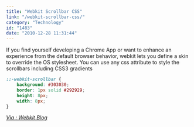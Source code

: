 ```yaml
---
title: "Webkit Scrollbar CSS"
link: "/webkit-scrollbar-css/"
category: "Technology"
id: "1483"
date: "2010-12-28 11:31:44"
---
```


If you find yourself developing a Chrome App or want to enhance an experience from the default browser behavior, webkit
lets you define a skin to override the OS stylesheet. You can use any css attribute to style the scrollbars including
CSS3 gradients

```css
::-webkit-scrollbar {
    background: #303030;
    border: 1px solid #292929;
    height: 8px;
    width: 8px;
}
```

<cite>[Via : Webkit Blog](https://webkit.org/blog/363/styling-scrollbars/)</cite>
